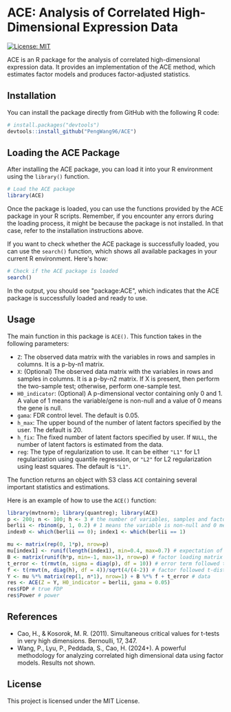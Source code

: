 # ACE: Analysis of Correlated High-Dimensional Expression Data

[![License: MIT](https://img.shields.io/badge/License-MIT-yellow.svg)](https://opensource.org/licenses/MIT)

ACE is an R package for the analysis of correlated high-dimensional expression data. It provides an implementation of the ACE method, which estimates factor models and produces factor-adjusted statistics.

## Installation

You can install the package directly from GitHub with the following R code:

```R
# install.packages("devtools")
devtools::install_github("PengWang96/ACE")
```

## Loading the ACE Package

After installing the ACE package, you can load it into your R environment using the `library()` function.

```R
# Load the ACE package
library(ACE)
```

Once the package is loaded, you can use the functions provided by the ACE package in your R scripts. Remember, if you encounter any errors during the loading process, it might be because the package is not installed. In that case, refer to the installation instructions above.

If you want to check whether the ACE package is successfully loaded, you can use the `search()` function, which shows all available packages in your current R environment. Here's how:

```R
# Check if the ACE package is loaded
search()
```

In the output, you should see "package:ACE", which indicates that the ACE package is successfully loaded and ready to use.

## Usage

The main function in this package is `ACE()`. This function takes in the following parameters:

- `Z`: The observed data matrix with the variables in rows and samples in columns. It is a p-by-n1 matrix.
- `X`: (Optional) The observed data matrix with the variables in rows and samples in columns. It is a p-by-n2 matrix. If X is present, then perform the two-sample test; otherwise, perform one-sample test.
- `H0_indicator`: (Optional) A p-dimensional vector containing only 0 and 1. A value of 1 means the variable/gene is non-null and a value of 0 means the gene is null.
- `gama`: FDR control level. The default is 0.05.
- `h_max`: The upper bound of the number of latent factors specified by the user. The default is 20.
- `h_fix`: The fixed number of latent factors specified by user. If `NULL`, the number of latent factors is estimated from the data.
- `reg`: The type of regularization to use. It can be either `"L1"` for L1 regularization using quantile regression, or `"L2"` for L2 regularization using least squares. The default is `"L1"`.


The function returns an object with S3 class `ACE` containing several important statistics and estimations.

Here is an example of how to use the `ACE()` function:

```R
library(mvtnorm); library(quantreg); library(ACE)
p <- 200; n <- 100; h <- 3 # the number of variables, samples and factors
berlii <- rbinom(p, 1, 0.2) # 1 means the variable is non-null and 0 means it is null.
index0 <- which(berlii == 0); index1 <- which(berlii == 1)

mu <- matrix(rep(0, 1*p), nrow=p)
mu[index1] <- runif(length(index1), min=0.4, max=0.7) # expectation of data
B <- matrix(runif(h*p, min=-1, max=1), nrow=p) # factor loading matrix
t_error <- t(rmvt(n, sigma = diag(p), df = 10)) # error term followed t-distribution
f <- t(rmvt(n, diag(h), df = 4))/sqrt(4/(4-2)) # factor followed t-distribution
Y <- mu %*% matrix(rep(1, n*1), nrow=1) + B %*% f + t_error # data
res <- ACE(Z = Y, H0_indicator = berlii, gama = 0.05)
res$FDP # true FDP
res$Power # power
```

## References

- Cao, H., & Kosorok, M. R. (2011). Simultaneous critical values for t-tests in very high dimensions. Bernoulli, 17, 347.
- Wang, P., Lyu, P., Peddada, S., Cao, H. (2024+). A powerful methodology for analyzing correlated high dimensional data using factor models. Results not shown.

## License

This project is licensed under the MIT License.
